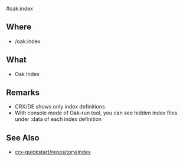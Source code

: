 #oak:index

## Where

- /oak:index

## What

- Oak Index

## Remarks

- CRX/DE shows only index definitions
- With console mode of Oak-run tool, you can see hidden index files under :data of each index definition

## See Also

- [crx-quickstart/repository/index](/crx-quickstart/repository/index.md)

